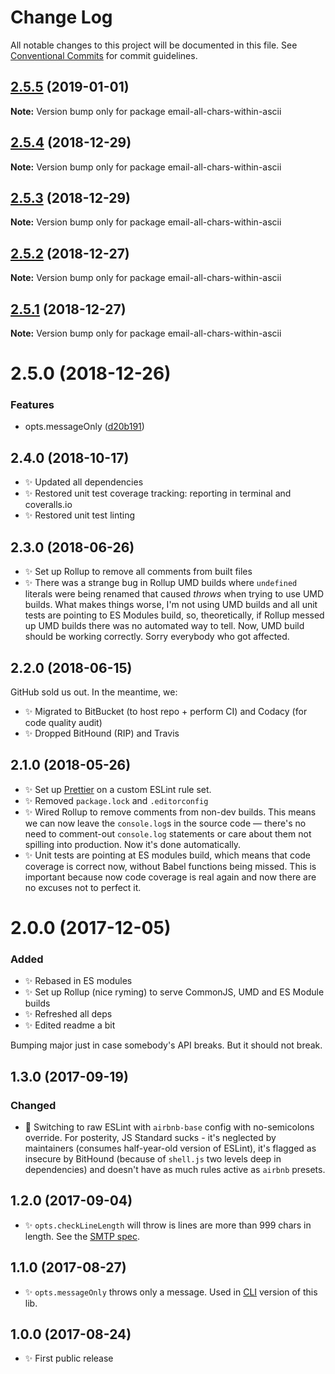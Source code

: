 # Change Log

All notable changes to this project will be documented in this file.
See [Conventional Commits](https://conventionalcommits.org) for commit guidelines.

## [2.5.5](https://bitbucket.org/codsen/codsen/src/master/packages/email-all-chars-within-ascii/compare/email-all-chars-within-ascii@2.5.4...email-all-chars-within-ascii@2.5.5) (2019-01-01)

**Note:** Version bump only for package email-all-chars-within-ascii





## [2.5.4](https://bitbucket.org/codsen/codsen/src/master/packages/email-all-chars-within-ascii/compare/email-all-chars-within-ascii@2.5.3...email-all-chars-within-ascii@2.5.4) (2018-12-29)

**Note:** Version bump only for package email-all-chars-within-ascii





## [2.5.3](https://bitbucket.org/codsen/codsen/src/master/packages/email-all-chars-within-ascii/compare/email-all-chars-within-ascii@2.5.2...email-all-chars-within-ascii@2.5.3) (2018-12-29)

**Note:** Version bump only for package email-all-chars-within-ascii





## [2.5.2](https://bitbucket.org/codsen/codsen/src/master/packages/email-all-chars-within-ascii/compare/email-all-chars-within-ascii@2.5.1...email-all-chars-within-ascii@2.5.2) (2018-12-27)

**Note:** Version bump only for package email-all-chars-within-ascii





## [2.5.1](https://bitbucket.org/codsen/codsen/src/master/packages/email-all-chars-within-ascii/compare/email-all-chars-within-ascii@2.5.0...email-all-chars-within-ascii@2.5.1) (2018-12-27)

**Note:** Version bump only for package email-all-chars-within-ascii





# 2.5.0 (2018-12-26)


### Features

* opts.messageOnly ([d20b191](https://bitbucket.org/codsen/codsen/src/master/packages/email-all-chars-within-ascii/commits/d20b191))





## 2.4.0 (2018-10-17)

- ✨ Updated all dependencies
- ✨ Restored unit test coverage tracking: reporting in terminal and coveralls.io
- ✨ Restored unit test linting

## 2.3.0 (2018-06-26)

- ✨ Set up Rollup to remove all comments from built files
- ✨ There was a strange bug in Rollup UMD builds where `undefined` literals were being renamed that caused _throws_ when trying to use UMD builds. What makes things worse, I'm not using UMD builds and all unit tests are pointing to ES Modules build, so, theoretically, if Rollup messed up UMD builds there was no automated way to tell. Now, UMD build should be working correctly. Sorry everybody who got affected.

## 2.2.0 (2018-06-15)

GitHub sold us out. In the meantime, we:

- ✨ Migrated to BitBucket (to host repo + perform CI) and Codacy (for code quality audit)
- ✨ Dropped BitHound (RIP) and Travis

## 2.1.0 (2018-05-26)

- ✨ Set up [Prettier](https://prettier.io) on a custom ESLint rule set.
- ✨ Removed `package.lock` and `.editorconfig`
- ✨ Wired Rollup to remove comments from non-dev builds. This means we can now leave the `console.log`s in the source code — there's no need to comment-out `console.log` statements or care about them not spilling into production. Now it's done automatically.
- ✨ Unit tests are pointing at ES modules build, which means that code coverage is correct now, without Babel functions being missed. This is important because now code coverage is real again and now there are no excuses not to perfect it.

# 2.0.0 (2017-12-05)

### Added

- ✨ Rebased in ES modules
- ✨ Set up Rollup (nice ryming) to serve CommonJS, UMD and ES Module builds
- ✨ Refreshed all deps
- ✨ Edited readme a bit

Bumping major just in case somebody's API breaks. But it should not break.

## 1.3.0 (2017-09-19)

### Changed

- 🔧 Switching to raw ESLint with `airbnb-base` config with no-semicolons override. For posterity, JS Standard sucks - it's neglected by maintainers (consumes half-year-old version of ESLint), it's flagged as insecure by BitHound (because of `shell.js` two levels deep in dependencies) and doesn't have as much rules active as `airbnb` presets.

## 1.2.0 (2017-09-04)

- ✨ `opts.checkLineLength` will throw is lines are more than 999 chars in length. See the [SMTP spec](https://tools.ietf.org/html/rfc821).

## 1.1.0 (2017-08-27)

- ✨ `opts.messageOnly` throws only a message. Used in [CLI](https://bitbucket.org/codsen/email-all-chars-within-ascii-cli/) version of this lib.

## 1.0.0 (2017-08-24)

- ✨ First public release
